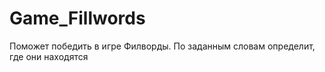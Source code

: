 # Game_Fillwords
Поможет победить в игре Филворды. По заданным словам определит, где они находятся 
